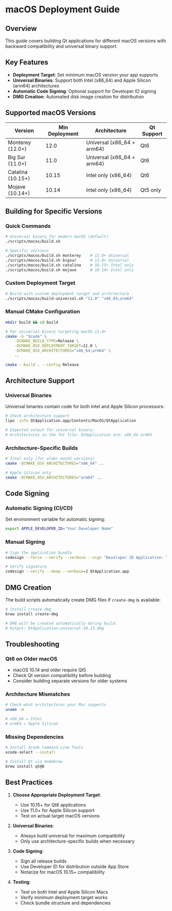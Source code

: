 # macOS Deployment Guide

## Overview

This guide covers building Qt applications for different macOS versions with backward compatibility and universal binary support.

## Key Features

- **Deployment Target**: Set minimum macOS version your app supports
- **Universal Binaries**: Support both Intel (x86_64) and Apple Silicon (arm64) architectures
- **Automatic Code Signing**: Optional support for Developer ID signing
- **DMG Creation**: Automated disk image creation for distribution

## Supported macOS Versions

| Version | Min Deployment | Architecture | Qt Support |
|---------|---------------|--------------|------------|
| Monterey (12.0+) | 12.0 | Universal (x86_64 + arm64) | Qt6 |
| Big Sur (11.0+) | 11.0 | Universal (x86_64 + arm64) | Qt6 |
| Catalina (10.15+) | 10.15 | Intel only (x86_64) | Qt6 |
| Mojave (10.14+) | 10.14 | Intel only (x86_64) | Qt5 only |

## Building for Specific Versions

### Quick Commands

```bash
# Universal binary for modern macOS (default)
./scripts/macos/build.sh

# Specific versions
./scripts/macos/build.sh monterey    # 12.0+ Universal
./scripts/macos/build.sh bigsur      # 11.0+ Universal  
./scripts/macos/build.sh catalina    # 10.15+ Intel only
./scripts/macos/build.sh mojave      # 10.14+ Intel only
```

### Custom Deployment Target

```bash
# Build with custom deployment target and architecture
./scripts/macos/build-universal.sh "11.0" "x86_64;arm64"
```

### Manual CMake Configuration

```bash
mkdir build && cd build

# For universal binary targeting macOS 11.0+
cmake -G "Xcode" \
    -DCMAKE_BUILD_TYPE=Release \
    -DCMAKE_OSX_DEPLOYMENT_TARGET=11.0 \
    -DCMAKE_OSX_ARCHITECTURES="x86_64;arm64" \
    ..

cmake --build . --config Release
```

## Architecture Support

### Universal Binaries
Universal binaries contain code for both Intel and Apple Silicon processors:

```bash
# Check architecture support
lipo -info QtApplication.app/Contents/MacOS/QtApplication

# Expected output for universal binary:
# Architectures in the fat file: QtApplication are: x86_64 arm64
```

### Architecture-Specific Builds

```bash
# Intel only (for older macOS versions)
cmake -DCMAKE_OSX_ARCHITECTURES="x86_64" ..

# Apple Silicon only
cmake -DCMAKE_OSX_ARCHITECTURES="arm64" ..
```

## Code Signing

### Automatic Signing (CI/CD)
Set environment variable for automatic signing:

```bash
export APPLE_DEVELOPER_ID="Your Developer Name"
```

### Manual Signing

```bash
# Sign the application bundle
codesign --force --verify --verbose --sign "Developer ID Application: Your Name" QtApplication.app

# Verify signature
codesign --verify --deep --verbose=2 QtApplication.app
```

## DMG Creation

The build scripts automatically create DMG files if `create-dmg` is available:

```bash
# Install create-dmg
brew install create-dmg

# DMG will be created automatically during build
# Output: QtApplication-universal-10.15.dmg
```

## Troubleshooting

### Qt6 on Older macOS
- macOS 10.14 and older require Qt5
- Check Qt version compatibility before building
- Consider building separate versions for older systems

### Architecture Mismatches
```bash
# Check what architectures your Mac supports
uname -m

# x86_64 = Intel
# arm64 = Apple Silicon
```

### Missing Dependencies
```bash
# Install Xcode Command Line Tools
xcode-select --install

# Install Qt via Homebrew
brew install qt@6
```

## Best Practices

1. **Choose Appropriate Deployment Target**: 
   - Use 10.15+ for Qt6 applications
   - Use 11.0+ for Apple Silicon support
   - Test on actual target macOS versions

2. **Universal Binaries**:
   - Always build universal for maximum compatibility
   - Only use architecture-specific builds when necessary

3. **Code Signing**:
   - Sign all release builds
   - Use Developer ID for distribution outside App Store
   - Notarize for macOS 10.15+ compatibility

4. **Testing**:
   - Test on both Intel and Apple Silicon Macs
   - Verify minimum deployment target works
   - Check bundle structure and dependencies